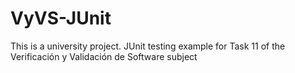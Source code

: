 # VyVS-JUnit
This is a university project. JUnit testing example for Task 11 of the Verificación y Validación de Software subject
